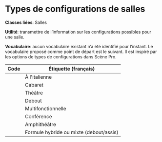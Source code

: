 # Types de configurations de salles

**Classes liées**: Salles

**Utilité**: transmettre de l’information sur les configurations possibles pour une salle.

**Vocabulaire**: aucun vocabulaire existant n’a été identifié pour l’instant.  Le vocabulaire proposé  comme point de départ est le suivant. Il est inspiré par les options de types de configurations dans Scène Pro.

| Code | Étiquette (français) |
| ------------ |------------ |
| | À l'italienne |
| | Cabaret |
| | Théâtre |
| | Debout |
| | Multifonctionnelle |
| | Conférence |
| | Amphithéâtre |
| | Formule hybride ou mixte (debout/assis) |

